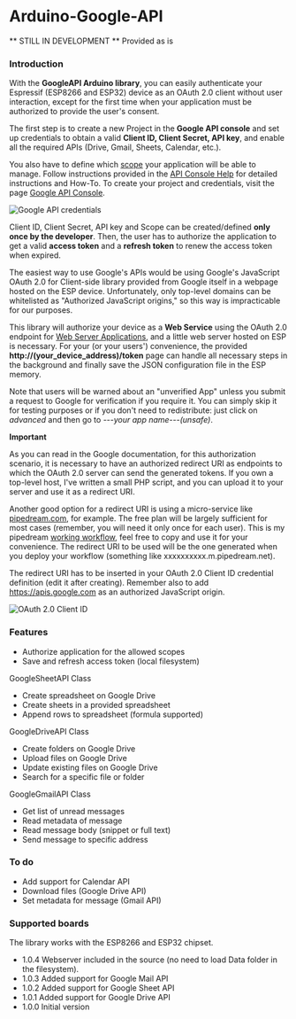 # Arduino-Google-API

** STILL IN DEVELOPMENT ** Provided as is

### Introduction

With the **GoogleAPI Arduino library**, you can easily authenticate your Espressif (ESP8266 and ESP32) device as an OAuth 2.0 client without user interaction, except for the first time when your application must be authorized to provide the user's consent.

The first step is to create a new Project in the **Google API console** and set up credentials to obtain a valid **Client ID, Client Secret, API key**, and enable all the required APIs (Drive, Gmail, Sheets, Calendar, etc.).

You also have to define which [scope](https://developers.google.com/identity/protocols/oauth2/scopes) your application will be able to manage. Follow instructions provided in the [API Console Help](https://support.google.com/googleapi/answer/7037264) for detailed instructions and How-To. To create your project and credentials, visit the page [Google API Console](https://console.developers.google.com/apis/credentials).

![Google API credentials](/credentials1.png)

Client ID, Client Secret, API key and Scope can be created/defined **only once by the developer**. Then, the user has to authorize the application to get a valid **access token** and a **refresh token** to renew the access token when expired.

The easiest way to use Google's APIs would be using Google's JavaScript OAuth 2.0 for Client-side library provided from Google itself in a webpage hosted on the ESP device. Unfortunately, only top-level domains can be whitelisted as "Authorized JavaScript origins," so this way is impracticable for our purposes.

This library will authorize your device as a **Web Service** using the OAuth 2.0 endpoint for [Web Server Applications](https://developers.google.com/identity/protocols/oauth2/web-server), and a little web server hosted on ESP is necessary. For your (or your users') convenience, the provided **http://(your_device_address)/token** page can handle all necessary steps in the background and finally save the JSON configuration file in the ESP memory.

Note that users will be warned about an "unverified App" unless you submit a request to Google for verification if you require it. You can simply skip it for testing purposes or if you don't need to redistribute: just click on _advanced_ and then go to _---your app name---(unsafe)_.

**Important**

As you can read in the Google documentation, for this authorization scenario, it is necessary to have an authorized redirect URI as endpoints to which the OAuth 2.0 server can send the generated tokens. If you own a top-level host, I've written a small PHP script, and you can upload it to your server and use it as a redirect URI.

Another good option for a redirect URI is using a micro-service like [pipedream.com](https://pipedream.com), for example. The free plan will be largely sufficient for most cases (remember, you will need it only once for each user). This is my pipedream [working workflow](https://pipedream.com/@cotestatnt/smart-air-p_mkCk3JW), feel free to copy and use it for your convenience. The redirect URI to be used will be the one generated when you deploy your workflow (something like xxxxxxxxxx.m.pipedream.net).

The redirect URI has to be inserted in your OAuth 2.0 Client ID credential definition (edit it after creating). Remember also to add https://apis.google.com as an authorized JavaScript origin.

![OAuth 2.0 Client ID](/credentials2.png)

### Features

- Authorize application for the allowed scopes
- Save and refresh access token (local filesystem)

GoogleSheetAPI Class

- Create spreadsheet on Google Drive
- Create sheets in a provided spreadsheet
- Append rows to spreadsheet (formula supported)

GoogleDriveAPI Class

- Create folders on Google Drive
- Upload files on Google Drive
- Update existing files on Google Drive
- Search for a specific file or folder

GoogleGmailAPI Class

- Get list of unread messages
- Read metadata of message
- Read message body (snippet or full text)
- Send message to specific address

### To do

- Add support for Calendar API
- Download files (Google Drive API)
- Set metadata for message (Gmail API)

### Supported boards

The library works with the ESP8266 and ESP32 chipset.

- 1.0.4 Webserver included in the source (no need to load Data folder in the filesystem).
- 1.0.3 Added support for Google Mail API
- 1.0.2 Added support for Google Sheet API
- 1.0.1 Added support for Google Drive API
- 1.0.0 Initial version
